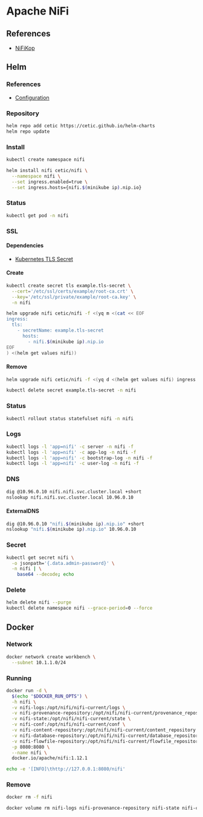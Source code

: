 # Apache NiFi

## References

- [NiFiKop](/nifikop.md)

## Helm

### References

- [Configuration](https://github.com/cetic/helm-nifi#configuration)

### Repository

```sh
helm repo add cetic https://cetic.github.io/helm-charts
helm repo update
```

### Install

```sh
kubectl create namespace nifi
```

```sh
helm install nifi cetic/nifi \
  --namespace nifi \
  --set ingress.enabled=true \
  --set ingress.hosts={nifi.$(minikube ip).nip.io}
```

### Status

```sh
kubectl get pod -n nifi
```

### SSL

#### Dependencies

- [Kubernetes TLS Secret](/k8s-tls-secret.md)

#### Create

```sh
kubectl create secret tls example.tls-secret \
  --cert='/etc/ssl/certs/example/root-ca.crt' \
  --key='/etc/ssl/private/example/root-ca.key' \
  -n nifi
```

```sh
helm upgrade nifi cetic/nifi -f <(yq m <(cat << EOF
ingress:
  tls:
    - secretName: example.tls-secret
      hosts:
        - nifi.$(minikube ip).nip.io
EOF
) <(helm get values nifi))
```

#### Remove

```sh
helm upgrade nifi cetic/nifi -f <(yq d <(helm get values nifi) ingress.tls)

kubectl delete secret example.tls-secret -n nifi
```

### Status

```sh
kubectl rollout status statefulset nifi -n nifi
```

### Logs

```sh
kubectl logs -l 'app=nifi' -c server -n nifi -f
kubectl logs -l 'app=nifi' -c app-log -n nifi -f
kubectl logs -l 'app=nifi' -c bootstrap-log -n nifi -f
kubectl logs -l 'app=nifi' -c user-log -n nifi -f
```

### DNS

```sh
dig @10.96.0.10 nifi.nifi.svc.cluster.local +short
nslookup nifi.nifi.svc.cluster.local 10.96.0.10
```

#### ExternalDNS

```sh
dig @10.96.0.10 "nifi.$(minikube ip).nip.io" +short
nslookup "nifi.$(minikube ip).nip.io" 10.96.0.10
```

### Secret

```sh
kubectl get secret nifi \
  -o jsonpath='{.data.admin-password}' \
  -n nifi | \
    base64 --decode; echo
```

### Delete

```sh
helm delete nifi --purge
kubectl delete namespace nifi --grace-period=0 --force
```

## Docker

### Network

```sh
docker network create workbench \
  --subnet 10.1.1.0/24
```

### Running

```sh
docker run -d \
  $(echo "$DOCKER_RUN_OPTS") \
  -h nifi \
  -v nifi-logs:/opt/nifi/nifi-current/logs \
  -v nifi-provenance-repository:/opt/nifi/nifi-current/provenance_repository \
  -v nifi-state:/opt/nifi/nifi-current/state \
  -v nifi-conf:/opt/nifi/nifi-current/conf \
  -v nifi-content-repository:/opt/nifi/nifi-current/content_repository \
  -v nifi-database-repository:/opt/nifi/nifi-current/database_repository \
  -v nifi-flowfile-repository:/opt/nifi/nifi-current/flowfile_repository \
  -p 8080:8080 \
  --name nifi \
  docker.io/apache/nifi:1.12.1
```

```sh
echo -e '[INFO]\thttp://127.0.0.1:8080/nifi'
```

### Remove

```sh
docker rm -f nifi

docker volume rm nifi-logs nifi-provenance-repository nifi-state nifi-conf nifi-content-repository nifi-database-repository nifi-flowfile-repository
```
